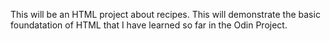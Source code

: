 This will be an HTML project about recipes. This will demonstrate the basic foundatation of HTML that I have learned so far in the Odin Project.